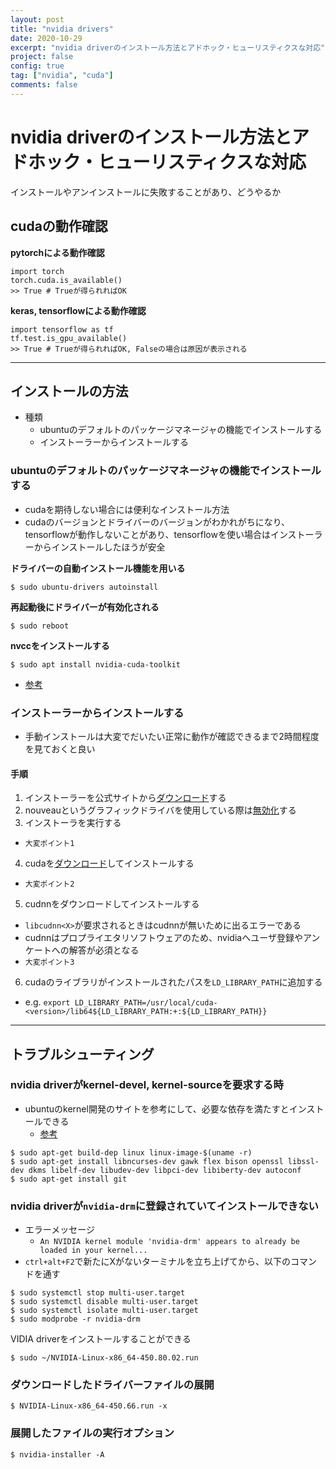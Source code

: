 ```yaml
---
layout: post
title: "nvidia drivers"
date: 2020-10-29
excerpt: "nvidia driverのインストール方法とアドホック・ヒューリスティクスな対応"
project: false
config: true
tag: ["nvidia", "cuda"]
comments: false
---
```


# nvidia driverのインストール方法とアドホック・ヒューリスティクスな対応

インストールやアンインストールに失敗することがあり、どうやるか

## cudaの動作確認

**pytorchによる動作確認**  
```console
import torch
torch.cuda.is_available()
>> True # Trueが得られればOK
```

**keras, tensorflowによる動作確認**  
```console
import tensorflow as tf
tf.test.is_gpu_available()
>> True # Trueが得られればOK, Falseの場合は原因が表示される
```

---

## インストールの方法
 - 種類
   - ubuntuのデフォルトのパッケージマネージャの機能でインストールする
   - インストーラーからインストールする

### ubuntuのデフォルトのパッケージマネージャの機能でインストールする
 - cudaを期待しない場合には便利なインストール方法
 - cudaのバージョンとドライバーのバージョンがわかれがちになり、tensorflowが動作しないことがあり、tensorflowを使い場合はインストーラーからインストールしたほうが安全

**ドライバーの自動インストール機能を用いる**  
```console
$ sudo ubuntu-drivers autoinstall
```

**再起動後にドライバーが有効化される**  
```console
$ sudo reboot
```

**nvccをインストールする**  
```console
$ sudo apt install nvidia-cuda-toolkit
```

 - [参考](https://linuxconfig.org/how-to-install-the-nvidia-drivers-on-ubuntu-20-04-focal-fossa-linux)


### インストーラーからインストールする
 - 手動インストールは大変でだいたい正常に動作が確認できるまで2時間程度を見ておくと良い

#### 手順
 1. インストーラーを公式サイトから[ダウンロード](https://www.nvidia.com/Download/index.aspx)する
 2. nouveauというグラフィックドライバを使用している際は[無効化](/nouveau/)する
 3. インストーラを実行する
   - `大変ポイント1`
 4. cudaを[ダウンロード](https://developer.nvidia.com/cuda-downloads)してインストールする
   - `大変ポイント2`
 5. cudnnをダウンロードしてインストールする
   - `libcudnn<X>`が要求されるときはcudnnが無いために出るエラーである
   - cudnnはプロプライエタリソフトウェアのため、nvidiaへユーザ登録やアンケートへの解答が必須となる
   - `大変ポイント3`
 6. cudaのライブラリがインストールされたパスを`LD_LIBRARY_PATH`に追加する
   - e.g. `export LD_LIBRARY_PATH=/usr/local/cuda-<version>/lib64${LD_LIBRARY_PATH:+:${LD_LIBRARY_PATH}}`

---

## トラブルシューティング

### nvidia driverがkernel-devel, kernel-sourceを要求する時
 - ubuntuのkernel開発のサイトを参考にして、必要な依存を満たすとインストールできる
   - [参考](https://wiki.ubuntu.com/Kernel/BuildYourOwnKernel)

```console
$ sudo apt-get build-dep linux linux-image-$(uname -r)
$ sudo apt-get install libncurses-dev gawk flex bison openssl libssl-dev dkms libelf-dev libudev-dev libpci-dev libiberty-dev autoconf
$ sudo apt-get install git
```

### nvidia driverが`nvidia-drm`に登録されていてインストールできない
 - エラーメッセージ
   - `An NVIDIA kernel module 'nvidia-drm' appears to already be loaded in your kernel...`  
 - `ctrl+alt+F2`で新たにXがないターミナルを立ち上げてから、以下のコマンドを通す  

```console
$ sudo systemctl stop multi-user.target
$ sudo systemctl disable multi-user.target
$ sudo systemctl isolate multi-user.target
$ sudo modprobe -r nvidia-drm
```

VIDIA driverをインストールすることができる
```console
$ sudo ~/NVIDIA-Linux-x86_64-450.80.02.run
```

### ダウンロードしたドライバーファイルの展開

```console
$ NVIDIA-Linux-x86_64-450.66.run -x
```

### 展開したファイルの実行オプション

```console
$ nvidia-installer -A
```
